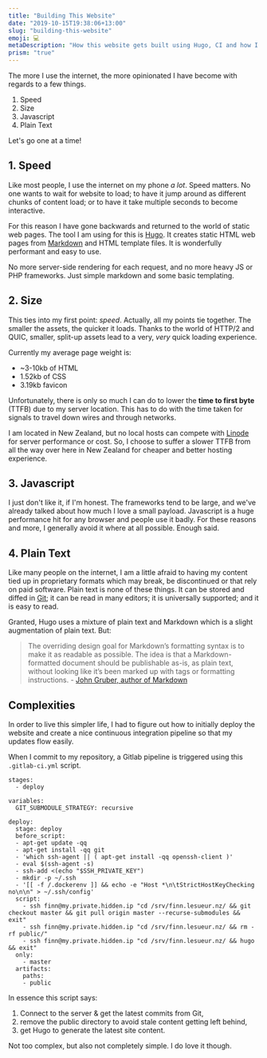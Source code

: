 ```yaml
---
title: "Building This Website"
date: "2019-10-15T19:38:06+13:00"
slug: "building-this-website"
emoji: 💻
metaDescription: "How this website gets built using Hugo, CI and how I keep it running smoothly."
prism: "true"
---
```


The more I use the internet, the more opinionated I have become with regards to a few things.

1. Speed
2. Size
3. Javascript
4. Plain Text

Let's go one at a time!

## 1. Speed

Like most people, I use the internet on my phone _a lot_. Speed matters. No one wants to wait for website to load; to have it jump around as different chunks of content load; or to have it take multiple seconds to become interactive.

For this reason I have gone backwards and returned to the world of static web pages. The tool I am using for this is [Hugo](https://gohugo.io/). It creates static HTML web pages from [Markdown](https://daringfireball.net/projects/markdown/) and HTML template files. It is wonderfully performant and easy to use.

No more server-side rendering for each request, and no more heavy JS or PHP frameworks. Just simple markdown and some basic templating.

## 2. Size

This ties into my first point: _speed_. Actually, all my points tie together. The smaller the assets, the quicker it loads. Thanks to the world of HTTP/2 and QUIC, smaller, split-up assets lead to a very, _very_ quick loading experience.

Currently my average page weight is:

- ~3-10kb of HTML
- 1.52kb of CSS
- 3.19kb favicon

Unfortunately, there is only so much I can do to lower the __time to first byte__ (TTFB) due to my server location. This has to do with the time taken for signals to travel down wires and through networks.

I am located in New Zealand, but no local hosts can compete with [Linode](https://www.linode.com/) for server performance or cost. So, I choose to suffer a slower TTFB from all the way over here in New Zealand for cheaper and better hosting experience.

## 3. Javascript

I just don't like it, if I'm honest. The frameworks tend to be large, and we've already talked about how much I love a small payload. Javascript is a huge performance hit for any browser and people use it badly. For these reasons and more, I generally avoid it where at all possible. Enough said.

## 4. Plain Text

Like many people on the internet, I am a little afraid to having my content tied up in proprietary formats which may break, be discontinued or that rely on paid software. Plain text is none of these things. It can be stored and diffed in [Git](https://git-scm.com/); it can be read in many editors; it is universally supported; and it is easy to read.

Granted, Hugo uses a mixture of plain text and Markdown which is a slight augmentation of plain text. But:

> The overriding design goal for Markdown’s formatting syntax is to make it as readable as possible. The idea is that a Markdown-formatted document should be publishable as-is, as plain text, without looking like it’s been marked up with tags or formatting instructions. - [John Gruber, author of Markdown](https://daringfireball.net/projects/markdown/)

## Complexities

In order to live this simpler life, I had to figure out how to initially deploy the website and create a nice continuous integration pipeline so that my updates flow easily.

When I commit to my repository, a Gitlab pipeline is triggered using this `.gitlab-ci.yml` script.

```
stages:
  - deploy

variables:
  GIT_SUBMODULE_STRATEGY: recursive

deploy:
  stage: deploy
  before_script:
  - apt-get update -qq
  - apt-get install -qq git
  - 'which ssh-agent || ( apt-get install -qq openssh-client )'
  - eval $(ssh-agent -s)
  - ssh-add <(echo "$SSH_PRIVATE_KEY")
  - mkdir -p ~/.ssh
  - '[[ -f /.dockerenv ]] && echo -e "Host *\n\tStrictHostKeyChecking no\n\n" > ~/.ssh/config'
  script:
    - ssh finn@my.private.hidden.ip "cd /srv/finn.lesueur.nz/ && git checkout master && git pull origin master --recurse-submodules && exit"
    - ssh finn@my.private.hidden.ip "cd /srv/finn.lesueur.nz/ && rm -rf public/"
    - ssh finn@my.private.hidden.ip "cd /srv/finn.lesueur.nz/ && hugo && exit"
  only:
    - master
  artifacts:
    paths:
    - public
```

In essence this script says:

1. Connect to the server & get the latest commits from Git,
2. remove the public directory to avoid stale content getting left behind,
3. get Hugo to generate the latest site content.

Not too complex, but also not completely simple. I do love it though.
